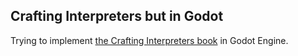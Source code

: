 ## Crafting Interpreters but in Godot
Trying to implement [the Crafting Interpreters book](https://craftinginterpreters.com/) in Godot Engine.
